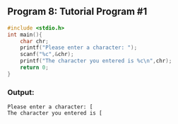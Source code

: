 ## Program 8: Tutorial Program #1
```c 
#include <stdio.h>
int main(){
    char chr;
    printf("Please enter a character: ");
    scanf("%c",&chr);
    printf("The character you entered is %c\n",chr);
    return 0;
}
```

### Output:
```
Please enter a character: [
The character you entered is [
```

